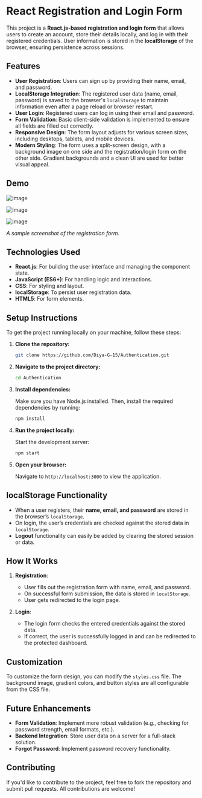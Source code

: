 # React Registration and Login Form

This project is a **React.js-based registration and login form** that allows users to create an account, store their details locally, and log in with their registered credentials. User information is stored in the **localStorage** of the browser, ensuring persistence across sessions.

## Features

- **User Registration**: Users can sign up by providing their name, email, and password.
- **LocalStorage Integration**: The registered user data (name, email, password) is saved to the browser's `localStorage` to maintain information even after a page reload or browser restart.
- **User Login**: Registered users can log in using their email and password.
- **Form Validation**: Basic client-side validation is implemented to ensure all fields are filled out correctly.
- **Responsive Design**: The form layout adjusts for various screen sizes, including desktops, tablets, and mobile devices.
- **Modern Styling**: The form uses a split-screen design, with a background image on one side and the registration/login form on the other side. Gradient backgrounds and a clean UI are used for better visual appeal.

## Demo
![image](https://github.com/user-attachments/assets/20d810fc-52bb-47ee-8787-9ae804e7a226)

![image](https://github.com/user-attachments/assets/0b51f65e-2d34-49ed-9da5-4ef295f3de5a)

![image](https://github.com/user-attachments/assets/1b367be7-6179-4922-8fd6-bb3b55404042)


*A sample screenshot of the registration form.*

## Technologies Used

- **React.js**: For building the user interface and managing the component state.
- **JavaScript (ES6+)**: For handling logic and interactions.
- **CSS**: For styling and layout.
- **localStorage**: To persist user registration data.
- **HTML5**: For form elements.

## Setup Instructions

To get the project running locally on your machine, follow these steps:

1. **Clone the repository:**

   ```bash
   git clone https://github.com/Diya-G-15/Authentication.git
   ```

2. **Navigate to the project directory:**

   ```bash
   cd Authentication
   ```

3. **Install dependencies:**

   Make sure you have Node.js installed. Then, install the required dependencies by running:

   ```bash
   npm install
   ```

4. **Run the project locally:**

   Start the development server:

   ```bash
   npm start
   ```

5. **Open your browser:**

   Navigate to `http://localhost:3000` to view the application.

## localStorage Functionality

- When a user registers, their **name, email, and password** are stored in the browser’s `localStorage`.
- On login, the user’s credentials are checked against the stored data in `localStorage`.
- **Logout** functionality can easily be added by clearing the stored session or data.

## How It Works

1. **Registration**:
   - User fills out the registration form with name, email, and password.
   - On successful form submission, the data is stored in `localStorage`.
   - User gets redirected to the login page.

2. **Login**:
   - The login form checks the entered credentials against the stored data.
   - If correct, the user is successfully logged in and can be redirected to the protected dashboard.

## Customization

To customize the form design, you can modify the `styles.css` file. The background image, gradient colors, and button styles are all configurable from the CSS file.

## Future Enhancements

- **Form Validation**: Implement more robust validation (e.g., checking for password strength, email formats, etc.).
- **Backend Integration**: Store user data on a server for a full-stack solution.
- **Forgot Password**: Implement password recovery functionality.

## Contributing

If you'd like to contribute to the project, feel free to fork the repository and submit pull requests. All contributions are welcome!
